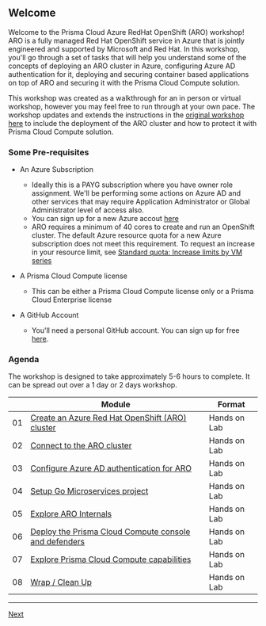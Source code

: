 ## Welcome

Welcome to the Prisma Cloud Azure RedHat OpenShift (ARO) workshop! ARO is a fully managed Red Hat OpenShift service in Azure that is jointly engineered and supported by Microsoft and Red Hat. In this workshop, you'll go through a set of tasks that will help you understand some of the concepts of deploying an ARO cluster in Azure, configuring Azure AD authentication for it, deploying and securing container based applications on top of ARO and securing it with the Prisma Cloud Compute solution.

This workshop was created as a walkthrough for an in person or virtual workshop, however you may feel free to run through at your own pace. The workshop updates and extends the instructions in the [original workshop here](https://aroworkshop.io/?WT.mc_id=AZ-MVP-5003870) to include the deployment of the ARO cluster and how to protect it with Prisma Cloud Compute solution.
### Some Pre-requisites

* An Azure Subscription
  * Ideally this is a PAYG subscription where you have owner role assignment. We'll be performing some actions on Azure AD and other services that may require Application Administrator or Global Administrator level of access also.
  * You can sign up for a new Azure accout [here](https://azure.microsoft.com/free/?WT.mc_id=AZ-MVP-5003870)
  * ARO requires a minimum of 40 cores to create and run an OpenShift cluster. The default Azure resource quota for a new Azure subscription does not meet this requirement. To request an increase in your resource limit, see [Standard quota: Increase limits by VM series](https://docs.microsoft.com/en-us/azure/azure-portal/supportability/per-vm-quota-requests?WT.mc_id=AZ-MVP-5003870)

* A Prisma Cloud Compute license
  * This can be either a Prisma Cloud Compute license only or a Prisma Cloud Enterprise license

* A GitHub Account
  * You'll need a personal GitHub account. You can sign up for free [here](https://github.com/join).

### Agenda

The workshop is designed to take approximately 5-6 hours to complete. It can be spread out over a 1 day or 2 days workshop.

|    | Module                   | Format       |
|----|--------------------------|--------------|
| 01 | [Create an Azure Red Hat OpenShift (ARO) cluster](full/1-create-aro-cluster.md)                         | Hands on Lab |
| 02 | [Connect to the ARO cluster](full/2-connect-aro-cluster.md) | Hands on Lab |
| 03 | [Configure Azure AD authentication for ARO](full/3-configure-aro-azuread.md)                | Hands on Lab |
| 04 | [Setup Go Microservices project](full/2-connect-aro-cluster.md) | Hands on Lab |
| 05 | [Explore ARO Internals](full/2-connect-aro-cluster.md)              | Hands on Lab |
| 06 | [Deploy the Prisma Cloud Compute console and defenders](full/2-connect-aro-cluster.md)  | Hands on Lab |
| 07 | [Explore Prisma Cloud Compute capabilities](full/2-connect-aro-cluster.md)                  | Hands on Lab |
| 08 | [Wrap / Clean Up](full/2-connect-aro-cluster.md)     | Hands on Lab |
----

[Next](full/1-create-aro-cluster.md)
